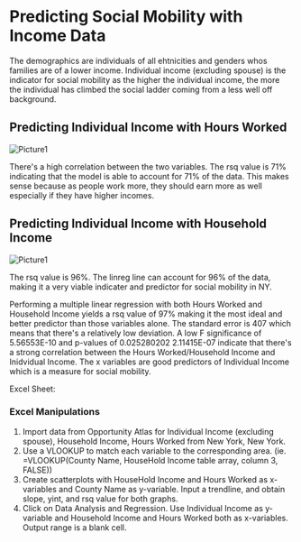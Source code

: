 # Predicting Social Mobility with Income Data 
The demographics are individuals of all ehtnicities and genders whos families are of a lower income. Individual income (excluding spouse) is the indicator for social mobility as the higher the individual income, the more the individual has climbed the social ladder coming from a less well off background.

## Predicting Individual Income with Hours Worked
![Picture1](https://user-images.githubusercontent.com/60996310/75592698-f99e3500-5a50-11ea-993b-8b40542e9458.png)

There's a high correlation between the two variables. The rsq value is 71% indicating that the model is able to account for 71% of the data. This makes sense because as people work more, they should earn more as well especially if they have higher incomes. 

## Predicting Individual Income with Household Income
![Picture1](https://user-images.githubusercontent.com/60996310/75593069-15560b00-5a52-11ea-94f4-c895acfc143f.png)

The rsq value is 96%. The linreg line can account for 96% of the data, making it a very viable indicater and predictor for social mobility in NY. 

Performing a multiple linear regression with both Hours Worked and Household Income yields a rsq value of 97% making it the most ideal and better predictor than those variables alone. The standard error is 407 which means that there's a relatively low deviation. A low F significance of 5.56553E-10 and p-values of 0.025280202
2.11415E-07 indicate that there's a strong correlation between the Hours Worked/Household Income and Inidvidual Income. The x variables are good predictors of Individual Income which is a measure for social mobility.

Excel Sheet: 

### Excel Manipulations
1. Import data from Opportunity Atlas for Individual Income (excluding spouse), Household Income, Hours Worked from New York, New York. 
2. Use a VLOOKUP to match each variable to the corresponding area. (ie. =VLOOKUP(County Name, HouseHold Income table array, column 3, FALSE)) 
3. Create scatterplots with HouseHold Income and Hours Worked as x-variables and County Name as y-variable. Input a trendline, and obtain slope, yint, and rsq value for both graphs.
4. Click on Data Analysis and Regression. Use Individual Income as y-variable and Household Income and Hours Worked both as x-variables. Output range is a blank cell. 
